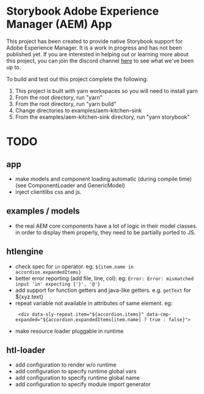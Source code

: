 # Storybook Adobe Experience Manager (AEM) App

This project has been created to provide native Storybook support for Adobe Experience Manager. It is a work in progress and has not been published yet. If you are interested in helping out or learning more about this project, you can join the discord channel [here](https://discord.gg/z5pGCKQ) to see what we've been up to.

To build and test out this project complete the following:

1) This project is built with yarn workspaces so you will need to install yarn
2) From the root directory, run "yarn"
3) From the root directory, run "yarn build"
4) Change directories to examples/aem-kitchen-sink
5) From the examples/aem-kitchen-sink directory, run "yarn storybook"

# TODO

## app

- make models and component loading automatic (during compile time)
  (see ComponentLoader and GenericModel)
- inject clientlibs css and js.

## examples / models
- the real AEM core components have a lot of logic in their model classes.
  in order to display them properly, they need to be partially ported to JS.

## htlengine

- check spec for `in` operator. eg: `${item.name in accordion.expandedItems}`
- better error reporting (add file, line, col): eg: `Error: Error: mismatched input 'in' expecting {'}', '@'}`
- add support for function getters and java-like getters. e.g. `getText` for ${xyz.text}
- repeat variable not available in attributes of same element. eg:
  ```
   <div data-sly-repeat.item="${accordion.items}" data-cmp-expanded="${accordion.expandedItems[item.name] ? true : false}">
  ```
- make resource loader pluggable in runtime

## htl-loader

- add configuration to render w/o runtime
- add configuration to specify runtime global vars
- add configuration to specify runtime global name
- add configuration to specify module import generator
